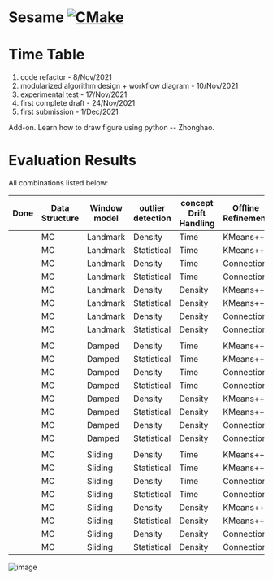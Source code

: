 # Sesame [![CMake](https://github.com/intellistream/Sesame/actions/workflows/cmake.yml/badge.svg?branch=main)](https://github.com/intellistream/Sesame/actions/workflows/cmake.yml)

# Time Table

1. code refactor - 8/Nov/2021
2. modularized algorithm design + workflow diagram - 10/Nov/2021
3. experimental test - 17/Nov/2021
4. first complete draft - 24/Nov/2021
5. first submission - 1/Dec/2021

Add-on. Learn how to draw figure using python -- Zhonghao.

# Evaluation Results

All combinations listed below:

| Done | Data Structure | Window model | outlier detection | concept Drift Handling | Offline Refinement | Purity | CMM  | Time |
| ---- | -------------- | ------------ | ----------------- | ---------------------- | ------------------ | ------ | ---- | ---- |
|      | MC             | Landmark     | Density           | Time                   | KMeans++           |        |      |      |
|      | MC             | Landmark     | Statistical       | Time                   | KMeans++           |        |      |      |
|      | MC             | Landmark     | Density           | Time                   | Connection         |        |      |      |
|      | MC             | Landmark     | Statistical       | Time                   | Connection         |        |      |      |
|      | MC             | Landmark     | Density           | Density                | KMeans++           |        |      |      |
|      | MC             | Landmark     | Statistical       | Density                | KMeans++           |        |      |      |
|      | MC             | Landmark     | Density           | Density                | Connection         |        |      |      |
|      | MC             | Landmark     | Statistical       | Density                | Connection         |        |      |      |
|      |                |              |                   |                        |                    |        |      |      |
|      | MC             | Damped       | Density           | Time                   | KMeans++           |        |      |      |
|      | MC             | Damped       | Statistical       | Time                   | KMeans++           |        |      |      |
|      | MC             | Damped       | Density           | Time                   | Connection         |        |      |      |
|      | MC             | Damped       | Statistical       | Time                   | Connection         |        |      |      |
|      | MC             | Damped       | Density           | Density                | KMeans++           |        |      |      |
|      | MC             | Damped       | Statistical       | Density                | KMeans++           |        |      |      |
|      | MC             | Damped       | Density           | Density                | Connection         |        |      |      |
|      | MC             | Damped       | Statistical       | Density                | Connection         |        |      |      |
|      |                |              |                   |                        |                    |        |      |      |
|      | MC             | Sliding      | Density           | Time                   | KMeans++           |        |      |      |
|      | MC             | Sliding      | Statistical       | Time                   | KMeans++           |        |      |      |
|      | MC             | Sliding      | Density           | Time                   | Connection         |        |      |      |
|      | MC             | Sliding      | Statistical       | Time                   | Connection         |        |      |      |
|      | MC             | Sliding      | Density           | Density                | KMeans++           |        |      |      |
|      | MC             | Sliding      | Statistical       | Density                | KMeans++           |        |      |      |
|      | MC             | Sliding      | Density           | Density                | Connection         |        |      |      |
|      | MC             | Sliding      | Statistical       | Density                | Connection         |        |      |      |

![image](https://github.com/intellistream/Sesame/tree/Regroup_wx/docs/RandomMatch.drawio.png)
